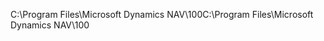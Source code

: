 <span data-ttu-id="16e30-101">C:\\Program Files\\Microsoft Dynamics NAV\\100</span><span class="sxs-lookup"><span data-stu-id="16e30-101">C:\\Program Files\\Microsoft Dynamics NAV\\100</span></span>